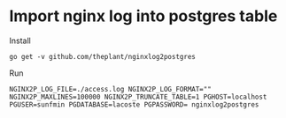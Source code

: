 # Import nginx log into postgres table

Install

```
go get -v github.com/theplant/nginxlog2postgres
```

Run

```
NGINX2P_LOG_FILE=./access.log NGINX2P_LOG_FORMAT="" NGINX2P_MAXLINES=100000 NGINX2P_TRUNCATE_TABLE=1 PGHOST=localhost PGUSER=sunfmin PGDATABASE=lacoste PGPASSWORD= nginxlog2postgres
```